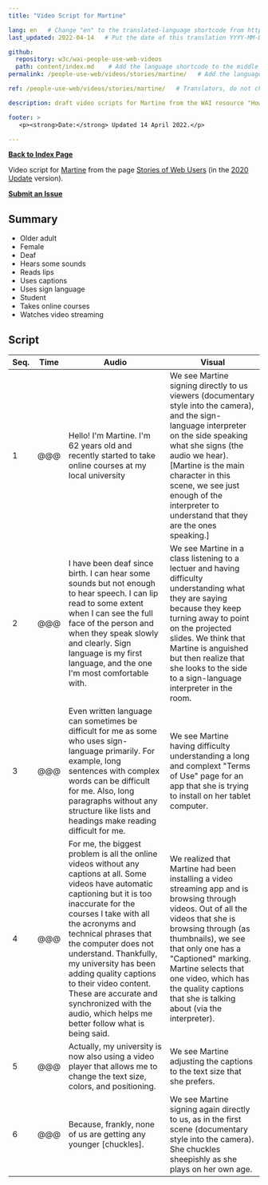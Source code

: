 ```yaml
---
title: "Video Script for Martine"

lang: en   # Change "en" to the translated-language shortcode from https://www.iana.org/assignments/language-subtag-registry/language-subtag-registry
last_updated: 2022-04-14   # Put the date of this translation YYYY-MM-DD (with month in the middle)

github:
  repository: w3c/wai-people-use-web-videos
  path: content/index.md    # Add the language shortcode to the middle of the filename, for example: content/index.fr.md
permalink: /people-use-web/videos/stories/martine/   # Add the language shortcode to the end, with no slash at end, for example: /link/to/page/fr

ref: /people-use-web/videos/stories/martine/   # Translators, do not change this

description: draft video scripts for Martine from the WAI resource "How People with Disabilities Use the Web"

footer: >
   <p><strong>Date:</strong> Updated 14 April 2022.</p>

---
```


**[Back to Index Page](../../)**

Video script for [Martine](https://deploy-preview-113--wai-people-use-web.netlify.app/people-use-web/user-stories-six/) from the page [Stories of Web Users](https://www.w3.org/WAI/people-use-web/user-stories/) (in the [2020 Update](https://github.com/w3c/wai-people-use-web/wiki/Persona-development) version).

**[Submit an Issue](https://github.com/w3c/wai-people-use-web-videos/issues/new?title=[Martine])**

## Summary

* Older adult
* Female
* Deaf
* Hears some sounds
* Reads lips
* Uses captions
* Uses sign language
* Student
* Takes online courses
* Watches video streaming

## Script

| Seq. | Time | Audio | Visual |
| --- | --- | --- | --- |
| 1 | @@@ | Hello! I'm Martine. I'm 62 years old and recently started to take online courses at my local university | We see Martine signing directly to us viewers (documentary style into the camera), and the sign-language interpreter on the side speaking what she signs (the audio we hear). [Martine is the main character in this scene, we see just enough of the interpreter to understand that they are the ones speaking.] |
| 2 | @@@ | I have been deaf since birth. I can hear some sounds but not enough to hear speech. I can lip read to some extent when I can see the full face of the person and when they speak slowly and clearly. Sign language is my first language, and the one I'm most comfortable with. | We see Martine in a class listening to a lectuer and having difficulty understanding what they are saying because they keep turning away to point on the projected slides. We think that Martine is anguished but then realize that she looks to the side to a sign-language interpreter in the room. |
| 3 | @@@ | Even written language can sometimes be difficult for me as some who uses sign-language primarily. For example, long sentences with complex words can be difficult for me. Also, long paragraphs without any structure like lists and headings make reading difficult for me. | We see Martine having difficulty understanding a long and complext "Terms of Use" page for an app that she is trying to install on her tablet computer. |
| 4 | @@@ | For me, the biggest problem is all the online videos without any captions at all. Some videos have automatic captioning but it is too inaccurate for the courses I take with all the acronyms and technical phrases that the computer does not understand. Thankfully, my university has been adding quality captions to their video content. These are accurate and synchronized with the audio, which helps me better follow what is being said. | We realized that Martine had been installing a video streaming app and is browsing through videos. Out of all the videos that she is browsing through (as thumbnails), we see that only one has a "Captioned" marking. Martine selects that one video, which has the quality captions that she is talking about (via the interpreter). |
| 5 | @@@ | Actually, my university is now also using a video player that allows me to change the text size, colors, and positioning. | We see Martine adjusting the captions to the text size that she prefers. |
| 6 | @@@ | Because, frankly, none of us are getting any younger [chuckles]. | We see Martine signing again directly to us, as in the first scene (documentary style into the camera). She chuckles sheepishly as she plays on her own age. |
